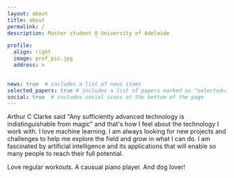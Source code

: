 ```yaml
---
layout: about
title: about
permalink: /
description: Master student @ University of Adelaide

profile:
  align: right
  image: prof_pic.jpg
  address: >
 

news: true  # includes a list of news items
selected_papers: true # includes a list of papers marked as "selected={true}"
social: true  # includes social icons at the bottom of the page
---
```


Arthur C Clarke said "Any sufficiently advanced technology is indistinguishable from magic" and that's how I feel about the technology I work with. I love machine learning. I am always looking for new projects and challenges to help me explore the field and grow in what I can do. I am fascinated by artificial intelligence and its applications that will enable so many people to reach their full potential.

Love regular workouts. A causual piano player. And dog lover!
